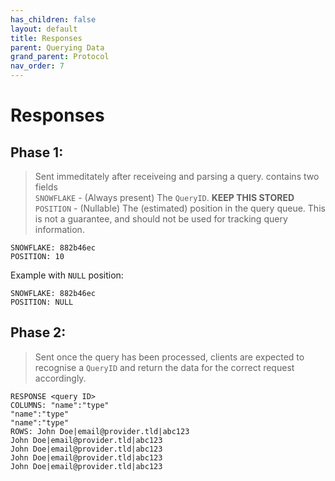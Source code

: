 ```yaml
---
has_children: false
layout: default
title: Responses
parent: Querying Data
grand_parent: Protocol
nav_order: 7
---
```


# Responses

## Phase 1:
> Sent immeditately after receiveing and parsing a query. contains two fields<br>
> `SNOWFLAKE` - (Always present) The `QueryID`. __KEEP THIS STORED__<br>
> `POSITION` - (Nullable) The (estimated) position in the query queue. This is not a guarantee, and should not be used for tracking query information.
```
SNOWFLAKE: 882b46ec
POSITION: 10
```
Example with `NULL` position:
```
SNOWFLAKE: 882b46ec
POSITION: NULL
```

## Phase 2:
> Sent once the query has been processed, clients are expected to recognise a `QueryID` and return the data for the correct request accordingly.
```
RESPONSE <query ID>
COLUMNS: "name":"type"
"name":"type"
"name":"type"
ROWS: John Doe|email@provider.tld|abc123
John Doe|email@provider.tld|abc123
John Doe|email@provider.tld|abc123
John Doe|email@provider.tld|abc123
John Doe|email@provider.tld|abc123
```